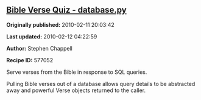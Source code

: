 ## [Bible Verse Quiz - database.py](https://code.activestate.com/recipes/577052-bible-verse-quiz-databasepy)

**Originally published:** 2010-02-11 20:03:42

**Last updated:** 2010-02-12 04:22:59

**Author:** Stephen Chappell

**Recipe ID:** 577052

Serve verses from the Bible in response to SQL queries.

Pulling Bible verses out of a database allows query details to be
abstracted away and powerful Verse objects returned to the caller.
